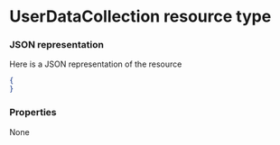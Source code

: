 # UserDataCollection resource type



### JSON representation

Here is a JSON representation of the resource

<!-- {
  "blockType": "resource",
  "optionalProperties": [

  ],
  "@odata.type": "microsoft.graph.userdatacollection"
}-->

```json
{
}

```
### Properties
None

<!-- uuid: cfe36506-792b-4056-b896-443ba1deaf72
2015-10-25 11:57:35 UTC -->
<!-- {
  "type": "#page.annotation",
  "description": "UserDataCollection resource",
  "keywords": "",
  "section": "documentation",
  "tocPath": ""
}-->